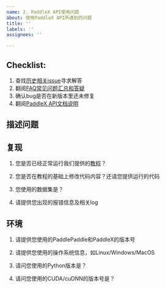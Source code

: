 ```yaml
---
name: 2. PaddleX API使用问题
about: 使用PaddleX API所遇到的问题
title: ''
labels: ''
assignees: ''

---
```


## Checklist:

1. 查找[历史相关issue](https://github.com/PaddlePaddle/PaddleX/issues)寻求解答
2. 翻阅[FAQ常见问题汇总和答疑](https://github.com/PaddlePaddle/PaddleX/blob/develop/docs/FAQ/FAQ.md)
3. 确认bug是否在新版本里还未修复
4. 翻阅[PaddleX API文档说明](https://github.com/PaddlePaddle/PaddleX/tree/develop#paddlex-%E4%BD%BF%E7%94%A8%E6%96%87%E6%A1%A3)

## 描述问题

## 复现

1. 您是否已经正常运行我们提供的[教程](https://github.com/PaddlePaddle/PaddleX/tree/develop/tutorials)？

2. 您是否在教程的基础上修改代码内容？还请您提供运行的代码

3. 您使用的数据集是？

4. 请提供您出现的报错信息及相关log

## 环境

1. 请提供您使用的PaddlePaddle和PaddleX的版本号

2. 请提供您使用的操作系统信息，如Linux/Windows/MacOS

3. 请问您使用的Python版本是？

5. 请问您使用的CUDA/cuDNN的版本号是？
